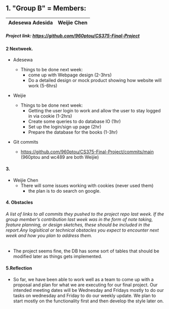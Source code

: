 ## 1. "Group B" = Members:  
<table>
<thead>
	<tr><th>Adesewa Adesida</th><th>Weijie Chen</th></tr>
</thead>
</table>

##### Project link: https://github.com/960ptou/CS375-Final-Project

#### 2 Nextweek.
- Adesewa
  - Things to be done next week:
    - come up with Webpage design (2-3hrs)
    - Do a detailed design or mock product showing how website will work  (5-6hrs)

- Weijie
  - Things to be done next week:
    - Getting the user login to work and allow the user to stay logged in via cookie (1-2hrs)
    - Create some queries to do database IO (1hr)
    - Set up the login/sign up page (2hr)
    - Prepare the database for the books (1-3hr)
  
- Git commits
  - https://github.com/960ptou/CS375-Final-Project/commits/main (960ptou and wc489 are both Weijie)


#### 3.
- Weijie Chen
  - There will some issues working with cookies (never used them)
    - the plan is to do search on google.


#### 4. Obstacles
###### A list of links to all commits they pushed to the project repo last week. If the group member’s contribution last week was in the form of note taking, feature planning, or design sketches, these should be included in the report.Any logisitical or technical obstacles you expect to encounter next week and how you plan to address them.

- The project seems fine, the DB has some sort of tables that should be modified later as things gets implemented.


#### 5.Reflection

- So far, we have been able to work well as a team to come up with a proposal and plan for what we are executing for our final project. Our intended meeting dates will be Wednesday and Fridays mostly to do our tasks on wednesday and Friday to do our weekly update. We plan to start mostly on the functionality first and then develop the style later on.
